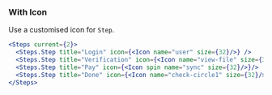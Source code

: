 <demo>

### With Icon

Use a customised icon for `Step`.

```jsx live
<Steps current={2}>
  <Steps.Step title="Login" icon={<Icon name="user" size={32}/>} />
  <Steps.Step title="Verification" icon={<Icon name="view-file" size={32}/>}/>
  <Steps.Step title="Pay" icon={<Icon spin name="sync" size={32}/>}/>
  <Steps.Step title="Done" icon={<Icon name="check-circle1" size={32}/>}/>
</Steps>
```

</demo>

